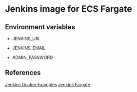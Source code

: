 # Jenkins image for ECS Fargate

## Environment variables

- JENKINS_URL

- JENKINS_EMAIL

- ADMIN_PASSWORD

## References

[Jenkins Docker Examples](https://github.com/ik-jenkins/jenkins-docker-examples/tree/master/05-aws-ecs/jenkins-home/userContent)
[Jenkins Fargate](https://github.com/arminc/jenkins-fargate/blob/master/jenkins/config/1-master.groovy)